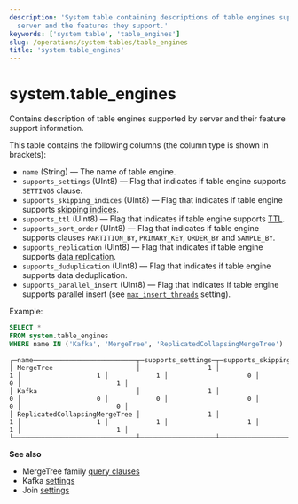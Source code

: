 ```yaml
---
description: 'System table containing descriptions of table engines supported by the
  server and the features they support.'
keywords: ['system table', 'table_engines']
slug: /operations/system-tables/table_engines
title: 'system.table_engines'
---
```


# system.table_engines

Contains description of table engines supported by server and their feature support information.

This table contains the following columns (the column type is shown in brackets):

- `name` (String) — The name of table engine.
- `supports_settings` (UInt8) — Flag that indicates if table engine supports `SETTINGS` clause.
- `supports_skipping_indices` (UInt8) — Flag that indicates if table engine supports [skipping indices](../../engines/table-engines/mergetree-family/mergetree.md#table_engine-mergetree-data_skipping-indexes).
- `supports_ttl` (UInt8) — Flag that indicates if table engine supports [TTL](../../engines/table-engines/mergetree-family/mergetree.md#table_engine-mergetree-ttl).
- `supports_sort_order` (UInt8) — Flag that indicates if table engine supports clauses `PARTITION_BY`, `PRIMARY_KEY`, `ORDER_BY` and `SAMPLE_BY`.
- `supports_replication` (UInt8) — Flag that indicates if table engine supports [data replication](../../engines/table-engines/mergetree-family/replication.md).
- `supports_duduplication` (UInt8) — Flag that indicates if table engine supports data deduplication.
- `supports_parallel_insert` (UInt8) — Flag that indicates if table engine supports parallel insert (see [`max_insert_threads`](/operations/settings/settings#max_insert_threads) setting).

Example:

```sql
SELECT *
FROM system.table_engines
WHERE name IN ('Kafka', 'MergeTree', 'ReplicatedCollapsingMergeTree')
```

```text
┌─name──────────────────────────┬─supports_settings─┬─supports_skipping_indices─┬─supports_sort_order─┬─supports_ttl─┬─supports_replication─┬─supports_deduplication─┬─supports_parallel_insert─┐
│ MergeTree                     │                 1 │                         1 │                   1 │            1 │                    0 │                      0 │                        1 │
│ Kafka                         │                 1 │                         0 │                   0 │            0 │                    0 │                      0 │                        0 │
│ ReplicatedCollapsingMergeTree │                 1 │                         1 │                   1 │            1 │                    1 │                      1 │                        1 │
└───────────────────────────────┴───────────────────┴───────────────────────────┴─────────────────────┴──────────────┴──────────────────────┴────────────────────────┴──────────────────────────┘
```

**See also**

- MergeTree family [query clauses](../../engines/table-engines/mergetree-family/mergetree.md#mergetree-query-clauses)
- Kafka [settings](/engines/table-engines/integrations/kafka#creating-a-table)
- Join [settings](../../engines/table-engines/special/join.md#join-limitations-and-settings)
